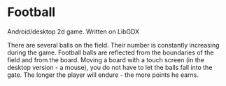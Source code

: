 # Football
Android/desktop 2d game. Written on LibGDX

There are several balls on the field. Their number is constantly increasing during the game. Football balls are reflected from the boundaries of the field and from the board. Moving a board with a touch screen (in the desktop version - a mouse), you do not have to let the balls fall into the gate. The longer the player will endure - the more points he earns.
